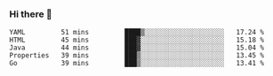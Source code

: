 ### Hi there 👋


<!--START_SECTION:waka-->
```text
YAML         51 mins         ████▒░░░░░░░░░░░░░░░░░░░░   17.24 % 
HTML         45 mins         ███▓░░░░░░░░░░░░░░░░░░░░░   15.18 % 
Java         44 mins         ███▓░░░░░░░░░░░░░░░░░░░░░   15.04 % 
Properties   39 mins         ███▒░░░░░░░░░░░░░░░░░░░░░   13.45 % 
Go           39 mins         ███▒░░░░░░░░░░░░░░░░░░░░░   13.41 % 
```
<!--END_SECTION:waka-->

<!--
**ssrahul96/ssrahul96** is a ✨ _special_ ✨ repository because its `README.md` (this file) appears on your GitHub profile.

Here are some ideas to get you started:

- 🔭 I’m currently working on ...
- 🌱 I’m currently learning ...
- 👯 I’m looking to collaborate on ...
- 🤔 I’m looking for help with ...
- 💬 Ask me about ...
- 📫 How to reach me: ...
- 😄 Pronouns: ...
- ⚡ Fun fact: ...
-->
